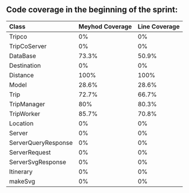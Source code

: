## Code coverage in the beginning of the sprint:
Class | Meyhod Coverage | Line Coverage
:--- | :--- | :---
Tripco | 0% | 0%
TripCoServer | 0% | 0%
DataBase | 73.3% | 50.9%
Destination | 0% | 0%
Distance  | 100% | 100%
Model | 28.6% | 28.6%
Trip | 72.7% | 66.7%
TripManager | 80% | 80.3%
TripWorker | 85.7% | 70.8%
Location | 0% | 0%
Server | 0% | 0%
ServerQueryResponse | 0% | 0%
ServerRequest | 0% | 0%
ServerSvgResponse | 0% | 0%
Itinerary | 0% | 0%
makeSvg | 0% | 0%
